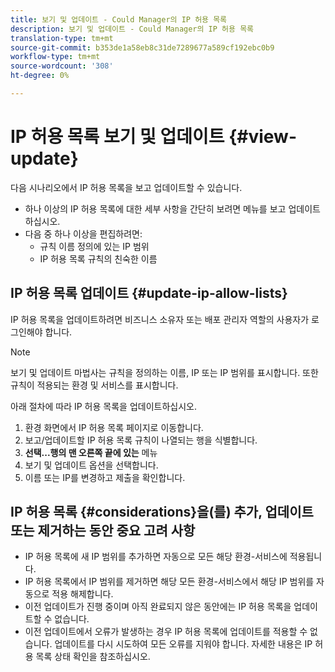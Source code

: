 ```yaml
---
title: 보기 및 업데이트 - Could Manager의 IP 허용 목록
description: 보기 및 업데이트 - Could Manager의 IP 허용 목록
translation-type: tm+mt
source-git-commit: b353de1a58eb8c31de7289677a589cf192ebc0b9
workflow-type: tm+mt
source-wordcount: '308'
ht-degree: 0%

---
```



# IP 허용 목록 보기 및 업데이트 {#view-update}

다음 시나리오에서 IP 허용 목록을 보고 업데이트할 수 있습니다.

* 하나 이상의 IP 허용 목록에 대한 세부 사항을 간단히 보려면 메뉴를 보고 업데이트하십시오.
* 다음 중 하나 이상을 편집하려면:
   * 규칙 이름 정의에 있는 IP 범위
   * IP 허용 목록 규칙의 친숙한 이름

## IP 허용 목록 업데이트 {#update-ip-allow-lists}


IP 허용 목록을 업데이트하려면 비즈니스 소유자 또는 배포 관리자 역할의 사용자가 로그인해야 합니다.

>[!NOTE]
>보기 및 업데이트 마법사는 규칙을 정의하는 이름, IP 또는 IP 범위를 표시합니다. 또한 규칙이 적용되는 환경 및 서비스를 표시합니다.

아래 절차에 따라 IP 허용 목록을 업데이트하십시오.

1. 환경 화면에서 IP 허용 목록 페이지로 이동합니다.
1. 보고/업데이트할 IP 허용 목록 규칙이 나열되는 행을 식별합니다.
1. **선택...행의 맨 오른쪽 끝에 있는** 메뉴
1. 보기 및 업데이트 옵션을 선택합니다.
1. 이름 또는 IP를 변경하고 제출을 확인합니다.

## IP 허용 목록 {#considerations}을(를) 추가, 업데이트 또는 제거하는 동안 중요 고려 사항

* IP 허용 목록에 새 IP 범위를 추가하면 자동으로 모든 해당 환경-서비스에 적용됩니다.
* IP 허용 목록에서 IP 범위를 제거하면 해당 모든 환경-서비스에서 해당 IP 범위를 자동으로 적용 해제합니다.
* 이전 업데이트가 진행 중이며 아직 완료되지 않은 동안에는 IP 허용 목록을 업데이트할 수 없습니다.
* 이전 업데이트에서 오류가 발생하는 경우 IP 허용 목록에 업데이트를 적용할 수 없습니다. 업데이트를 다시 시도하여 모든 오류를 지워야 합니다.
자세한 내용은 IP 허용 목록 상태 확인을 참조하십시오.